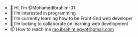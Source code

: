- 👋 Hi, I’m @MohamedIbrahim-01
- 👀 I’m interested in programming
- 🌱 I’m currently learning how to be Front-End web developer
- 💞️ I’m looking to collaborate on learning web development
- 📫 How to reach me mo.ibrahim.egypt@gmail.com

<!---
MohamedIbrahim-01/MohamedIbrahim-01 is a ✨ special ✨ repository because its `README.md` (this file) appears on your GitHub profile.
You can click the Preview link to take a look at your changes.
--->
